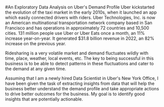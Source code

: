 #An Exploratory Data Analysis on Uber's Demand Profile
Uber kickstarted the evolution of the taxi market in the early 2010s, when it launched an app which easily connected drivers with riders. Uber Technologies, Inc. is now an American multinational transportation network company based in San Francisco and has operations in approximately 72 countries and 10,500 cities. 131 million people use Uber or Uber Eats once a month, an 11% increase year-on-year. It generated $31.8 billion revenue in 2022, an 82% increase on the previous year.

Ridesharing is a very volatile market and demand fluctuates wildly with time, place, weather, local events, etc. The key to being successful in this business is to be able to detect patterns in these fluctuations and cater to the demand at any given time.

Assuming that I am a newly hired Data Scientist in Uber's New York Office, I have been given the task of extracting insights from data that will help the business better understand the demand profile and take appropriate actions to drive better outcomes for the business. My goal is to identify good insights that are potentially actionable.
